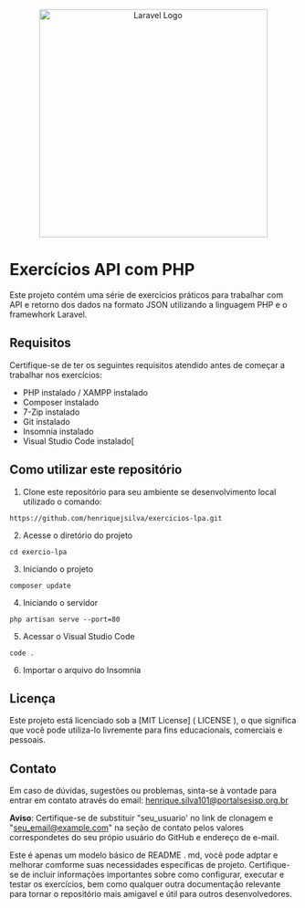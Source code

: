 <p align="center"><a href="https://laravel.com" target="_blank"><img src="https://raw.githubusercontent.com/laravel/art/master/logo-lockup/5%20SVG/2%20CMYK/1%20Full%20Color/laravel-logolockup-cmyk-red.svg" width="400" alt="Laravel Logo"></a></p>


# Exercícios API com PHP

Este projeto contém uma série de exercícios práticos para trabalhar com API e retorno dos dados na formato JSON utilizando a linguagem PHP e o framewhork Laravel.

## Requisitos
Certifique-se de ter os seguintes requisitos atendido antes de começar a trabalhar nos exercícios:
* PHP instalado / XAMPP instalado
* Composer instalado
* 7-Zip instalado
* Git instalado
* Insomnia instalado
* Visual Studio Code instalado[

## Como utilizar este repositório

1. Clone este repositório para seu ambiente se desenvolvimento local utilizado o comando: 
~~~
https://github.com/henriquejsilva/exercicios-lpa.git
~~~
2.  Acesse o diretório do projeto
~~~
cd exercio-lpa
~~~
3. Iniciando o projeto
~~~
composer update
~~~
4. Iniciando o servidor
~~~
php artisan serve --port=80
~~~
5. Acessar o Visual Studio Code
~~~
code .
~~~
6. Importar o arquivo do Insomnia

## Licença
Este projeto está licenciado sob a [MIT License] ( LICENSE ), o que significa que você pode utiliza-lo livremente para fins educacionais, comerciais e pessoais.

## Contato
Em caso de dúvidas, sugestões ou problemas, sinta-se à vontade para entrar em contato através do email: henrique.silva101@portalsesisp.org.br

**Aviso**: Certifique-se de substituir "seu_usuario' no link de clonagem e "seu_email@example.com" na seção de contato pelos valores correspondetes do seu própio usuário do GitHub e endereço de e-mail.

Este é apenas um modelo básico de README . md, você pode adptar e melhorar comforme suas necessidades específicas de projeto. Certifique-se de incluir informações importantes sobre como configurar, executar e testar os exercícios, bem como qualquer outra documentação relevante para tornar o repositório mais amigavel e útil para outros desenvolvedores.